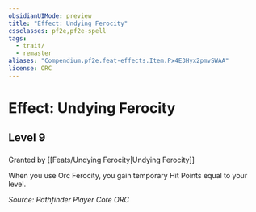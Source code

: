 ```yaml
---
obsidianUIMode: preview
title: "Effect: Undying Ferocity"
cssclasses: pf2e,pf2e-spell
tags:
  - trait/
  - remaster
aliases: "Compendium.pf2e.feat-effects.Item.Px4E3Hyx2pmvSWAA"
license: ORC
---
```

# Effect: Undying Ferocity
## Level 9
### 






Granted by [[Feats/Undying Ferocity|Undying Ferocity]]

When you use Orc Ferocity, you gain temporary Hit Points equal to your level.

*Source: Pathfinder Player Core*
*ORC*